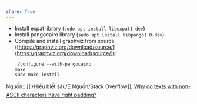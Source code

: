 ```yaml
---
share: True
---
```

- Install expat library (`sudo apt install libexpat1-dev`)
- Install pangocairo library (`sudo apt install libpango1.0-dev`)
- Compile and install graphviz from source ([https://graphviz.org/download/source/](https://graphviz.org/download/source/)):
    ```xml
    ./configure --with-pangocairo
    make
    sudo make install
    ```
Nguồn:: [[⚡Hiểu biết sâu/Ξ Nguồn/Stack Overflow]], [Why do texts with non-ASCII characters have right padding?](https://stackoverflow.com/a/76630218/3416774)